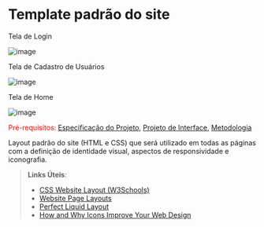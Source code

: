 # Template padrão do site

Tela de Login

![image](https://user-images.githubusercontent.com/8716603/198900909-10be5752-2600-4c9f-ba33-cc7ddcf4165f.png)

Tela de Cadastro de Usuários

![image](https://user-images.githubusercontent.com/8716603/198900965-a4703bf1-4a03-42ba-b2e9-ffe76f9047e2.png)

Tela de Home

![image](https://user-images.githubusercontent.com/8716603/198903890-31447c31-67fd-4130-b121-848c0a0e979b.png)




<span style="color:red">Pré-requisitos: <a href="2-Especificação do Projeto.md"> Especificação do Projeto</a></span>, <a href="3-Projeto de Interface.md"> Projeto de Interface</a>, <a href="4-Metodologia.md"> Metodologia</a>

Layout padrão do site (HTML e CSS) que será utilizado em todas as páginas com a definição de identidade visual, aspectos de responsividade e iconografia.

> **Links Úteis**:
>
> - [CSS Website Layout (W3Schools)](https://www.w3schools.com/css/css_website_layout.asp)
> - [Website Page Layouts](http://www.cellbiol.com/bioinformatics_web_development/chapter-3-your-first-web-page-learning-html-and-css/website-page-layouts/)
> - [Perfect Liquid Layout](https://matthewjamestaylor.com/perfect-liquid-layouts)
> - [How and Why Icons Improve Your Web Design](https://usabilla.com/blog/how-and-why-icons-improve-you-web-design/)
